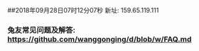 ##2018年09月28日07时12分07秒 新址: 159.65.119.111
### 兔友常见问题及解答: https://github.com/wanggonging/d/blob/w/FAQ.md
